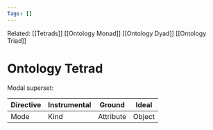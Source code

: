 ```yaml
---
Tags: []
---
```

Related: [[Tetrads]] [[Ontology Monad]] [[Ontology Dyad]] [[Ontology Triad]]
# Ontology Tetrad
Modal superset:

| Directive | Instrumental | Ground | Ideal |
|---|---|---|---| 
| Mode | Kind | Attribute | Object | <- E.J. Lowe's four-category-ontology
